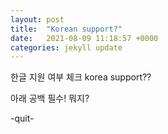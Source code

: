 ```yaml
---
layout: post
title:  "Korean support?"
date:   2021-08-09 11:18:57 +0000
categories: jekyll update
---
```


한글 지원 여부 체크
korea support??

아래 공백 필수!
뭐지?

-quit-
